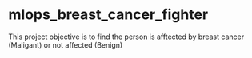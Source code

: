 # mlops_breast_cancer_fighter

This project objective is to find the person  is afftected by breast cancer (Maligant) or not affected (Benign)